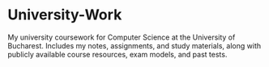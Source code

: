 # University-Work
My university coursework for Computer Science at the University of Bucharest. Includes my notes, assignments, and study materials, along with publicly available course resources, exam models, and past tests.
